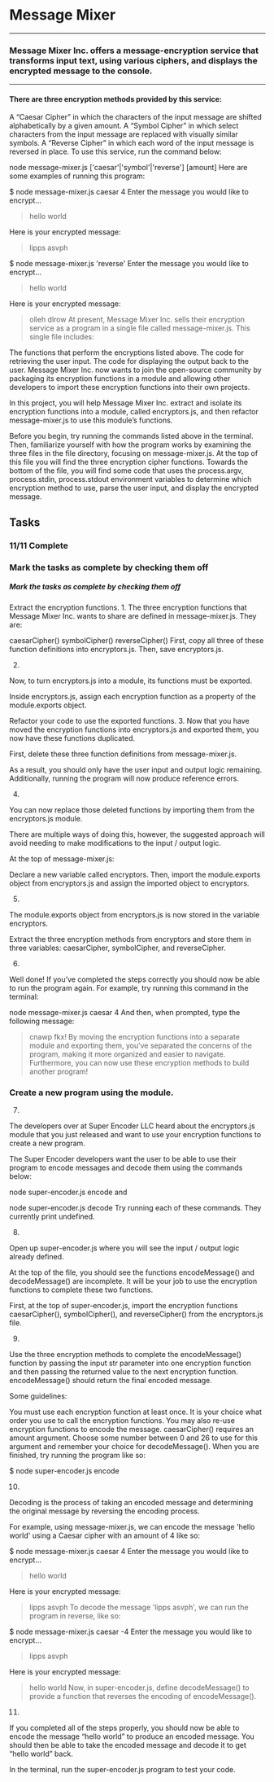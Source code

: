 # Message Mixer
***
### Message Mixer Inc. offers a message-encryption service that transforms input text, using various ciphers, and displays the encrypted message to the console.
***
#### There are three encryption methods provided by this service:

A “Caesar Cipher” in which the characters of the input message are shifted alphabetically by a given amount.
A “Symbol Cipher” in which select characters from the input message are replaced with visually similar symbols.
A “Reverse Cipher” in which each word of the input message is reversed in place.
To use this service, run the command below:

node message-mixer.js ['caesar'|'symbol'|'reverse'] [amount]
Here are some examples of running this program:

$ node message-mixer.js caesar 4
Enter the message you would like to encrypt...
> hello world
 
Here is your encrypted message:
> lipps asvph
 
$ node message-mixer.js 'reverse'
Enter the message you would like to encrypt...
> hello world
 
Here is your encrypted message:
> olleh dlrow
At present, Message Mixer Inc. sells their encryption service as a program in a single file called message-mixer.js. This single file includes:

The functions that perform the encryptions listed above.
The code for retrieving the user input.
The code for displaying the output back to the user.
Message Mixer Inc. now wants to join the open-source community by packaging its encryption functions in a module and allowing other developers to import these encryption functions into their own projects.

In this project, you will help Message Mixer Inc. extract and isolate its encryption functions into a module, called encryptors.js, and then refactor message-mixer.js to use this module’s functions.

Before you begin, try running the commands listed above in the terminal. Then, familiarize yourself with how the program works by examining the three files in the file directory, focusing on message-mixer.js. At the top of this file you will find the three encryption cipher functions. Towards the bottom of the file, you will find some code that uses the process.argv, process.stdin, process.stdout environment variables to determine which encryption method to use, parse the user input, and display the encrypted message.

## Tasks
### 11/11 Complete
### Mark the tasks as complete by checking them off

##### Mark the tasks as complete by checking them off

Extract the encryption functions.
1.
The three encryption functions that Message Mixer Inc. wants to share are defined in message-mixer.js. They are:

caesarCipher()
symbolCipher()
reverseCipher()
First, copy all three of these function definitions into encryptors.js. Then, save encryptors.js.


2.
Now, to turn encryptors.js into a module, its functions must be exported.

Inside encryptors.js, assign each encryption function as a property of the module.exports object.


Refactor your code to use the exported functions.
3.
Now that you have moved the encryption functions into encryptors.js and exported them, you now have these functions duplicated.

First, delete these three function definitions from message-mixer.js.

As a result, you should only have the user input and output logic remaining. Additionally, running the program will now produce reference errors.


4.
You can now replace those deleted functions by importing them from the encryptors.js module.

There are multiple ways of doing this, however, the suggested approach will avoid needing to make modifications to the input / output logic.

At the top of message-mixer.js:

Declare a new variable called encryptors.
Then, import the module.exports object from encryptors.js and assign the imported object to encryptors.

5.
The module.exports object from encryptors.js is now stored in the variable encryptors.

Extract the three encryption methods from encryptors and store them in three variables: caesarCipher, symbolCipher, and reverseCipher.

6.
Well done! If you’ve completed the steps correctly you should now be able to run the program again. For example, try running this command in the terminal:

node message-mixer.js caesar 4
And then, when prompted, type the following message:

> cnawp fkx!
By moving the encryption functions into a separate module and exporting them, you’ve separated the concerns of the program, making it more organized and easier to navigate. Furthermore, you can now use these encryption methods to build another program!

### Create a new program using the module.
7.
The developers over at Super Encoder LLC heard about the encryptors.js module that you just released and want to use your encryption functions to create a new program.

The Super Encoder developers want the user to be able to use their program to encode messages and decode them using the commands below:

node super-encoder.js encode
and

node super-encoder.js decode
Try running each of these commands. They currently print undefined.


8.
Open up super-encoder.js where you will see the input / output logic already defined.

At the top of the file, you should see the functions encodeMessage() and decodeMessage() are incomplete. It will be your job to use the encryption functions to complete these two functions.

First, at the top of super-encoder.js, import the encryption functions caesarCipher(), symbolCipher(), and reverseCipher() from the encryptors.js file.

9.
Use the three encryption methods to complete the encodeMessage() function by passing the input str parameter into one encryption function and then passing the returned value to the next encryption function. encodeMessage() should return the final encoded message.

Some guidelines:

You must use each encryption function at least once.
It is your choice what order you use to call the encryption functions.
You may also re-use encryption functions to encode the message.
caesarCipher() requires an amount argument. Choose some number between 0 and 26 to use for this argument and remember your choice for decodeMessage().
When you are finished, try running the program like so:

$ node super-encoder.js encode

10.
Decoding is the process of taking an encoded message and determining the original message by reversing the encoding process.

For example, using message-mixer.js, we can encode the message 'hello world' using a Caesar cipher with an amount of 4 like so:

$ node message-mixer.js caesar 4
Enter the message you would like to encrypt...
> hello world
 
Here is your encrypted message:
> lipps asvph
To decode the message 'lipps asvph', we can run the program in reverse, like so:

$ node message-mixer.js caesar -4
Enter the message you would like to encrypt...
> lipps asvph
 
Here is your encrypted message:
> hello world
Now, in super-encoder.js, define decodeMessage() to provide a function that reverses the encoding of encodeMessage().


11.
If you completed all of the steps properly, you should now be able to encode the message “hello world” to produce an encoded message. You should then be able to take the encoded message and decode it to get “hello world” back.

In the terminal, run the super-encoder.js program to test your code.


